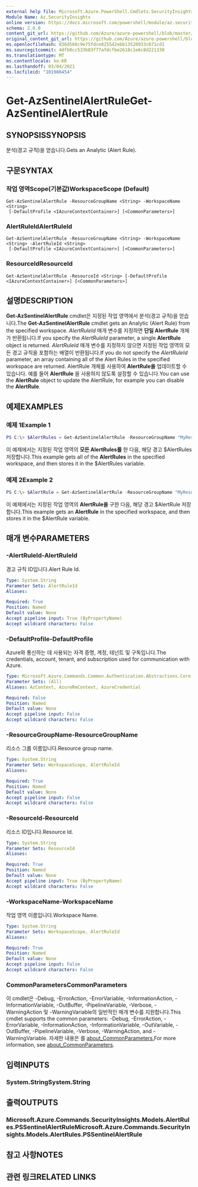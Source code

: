 ```yaml
---
external help file: Microsoft.Azure.PowerShell.Cmdlets.SecurityInsights.dll-Help.xml
Module Name: Az.SecurityInsights
online version: https://docs.microsoft.com/powershell/module/az.securityinsights/get-azsentinelalertrule
schema: 2.0.0
content_git_url: https://github.com/Azure/azure-powershell/blob/master/src/SecurityInsights/SecurityInsights/help/Get-AzSentinelAlertRule.md
original_content_git_url: https://github.com/Azure/azure-powershell/blob/master/src/SecurityInsights/SecurityInsights/help/Get-AzSentinelAlertRule.md
ms.openlocfilehash: 836d566c9e75fdce825542ebb13520933c071cd1
ms.sourcegitcommit: 4dfb0cc533b83f77afdcfbe2618c1e6c8d221330
ms.translationtype: MT
ms.contentlocale: ko-KR
ms.lasthandoff: 03/04/2021
ms.locfileid: "101986454"
---
```

# <span data-ttu-id="b588c-101">Get-AzSentinelAlertRule</span><span class="sxs-lookup"><span data-stu-id="b588c-101">Get-AzSentinelAlertRule</span></span>

## <span data-ttu-id="b588c-102">SYNOPSIS</span><span class="sxs-lookup"><span data-stu-id="b588c-102">SYNOPSIS</span></span>
<span data-ttu-id="b588c-103">분석(경고 규칙)을 얻습니다.</span><span class="sxs-lookup"><span data-stu-id="b588c-103">Gets an Analytic (Alert Rule).</span></span>

## <span data-ttu-id="b588c-104">구문</span><span class="sxs-lookup"><span data-stu-id="b588c-104">SYNTAX</span></span>

### <span data-ttu-id="b588c-105">작업 영역Scope(기본값)</span><span class="sxs-lookup"><span data-stu-id="b588c-105">WorkspaceScope (Default)</span></span>
```
Get-AzSentinelAlertRule -ResourceGroupName <String> -WorkspaceName <String>
 [-DefaultProfile <IAzureContextContainer>] [<CommonParameters>]
```

### <span data-ttu-id="b588c-106">AlertRuleId</span><span class="sxs-lookup"><span data-stu-id="b588c-106">AlertRuleId</span></span>
```
Get-AzSentinelAlertRule -ResourceGroupName <String> -WorkspaceName <String> -AlertRuleId <String>
 [-DefaultProfile <IAzureContextContainer>] [<CommonParameters>]
```

### <span data-ttu-id="b588c-107">ResourceId</span><span class="sxs-lookup"><span data-stu-id="b588c-107">ResourceId</span></span>
```
Get-AzSentinelAlertRule -ResourceId <String> [-DefaultProfile <IAzureContextContainer>] [<CommonParameters>]
```

## <span data-ttu-id="b588c-108">설명</span><span class="sxs-lookup"><span data-stu-id="b588c-108">DESCRIPTION</span></span>
<span data-ttu-id="b588c-109">**Get-AzSentinelAlertRule** cmdlet은 지정된 작업 영역에서 분석(경고 규칙)을 얻습니다.</span><span class="sxs-lookup"><span data-stu-id="b588c-109">The **Get-AzSentinelAlertRule** cmdlet gets an Analytic (Alert Rule) from the specified workspace.</span></span>
<span data-ttu-id="b588c-110">*AlertRuleId* 매개 변수를 지정하면 **단일 AlertRule** 개체가 반환됩니다.</span><span class="sxs-lookup"><span data-stu-id="b588c-110">If you specify the *AlertRuleId* parameter, a single **AlertRule** object is returned.</span></span>
<span data-ttu-id="b588c-111">*AlertRuleId* 매개 변수를 지정하지 않으면 지정된 작업 영역의 모든 경고 규칙을 포함하는 배열이 반환됩니다.</span><span class="sxs-lookup"><span data-stu-id="b588c-111">If you do not specify the *AlertRuleId* parameter, an array containing all of the Alert Rules in the specified workspace are returned.</span></span>
<span data-ttu-id="b588c-112">AlertRule 개체를 사용하여 **AlertRule을** 업데이트할 수 있습니다. 예를 들어 **AlertRule** 을 사용하지 않도록 설정할 수 있습니다.</span><span class="sxs-lookup"><span data-stu-id="b588c-112">You can use the **AlertRule** object to update the AlertRule, for example you can disable the **AlertRule**.</span></span>

## <span data-ttu-id="b588c-113">예제</span><span class="sxs-lookup"><span data-stu-id="b588c-113">EXAMPLES</span></span>

### <span data-ttu-id="b588c-114">예제 1</span><span class="sxs-lookup"><span data-stu-id="b588c-114">Example 1</span></span>
```powershell
PS C:\> $AlertRules = Get-AzSentinelAlertRule -ResourceGroupName "MyResourceGroup" -WorkspaceName "MyWorkspaceName"
```

<span data-ttu-id="b588c-115">이 예제에서는 지정된 작업 영역의 **모든 AlertRules를** 한 다음, 해당 경고 $AlertRules 저장합니다.</span><span class="sxs-lookup"><span data-stu-id="b588c-115">This example gets all of the **AlertRules** in the specified workspace, and then stores it in the $AlertRules variable.</span></span>

### <span data-ttu-id="b588c-116">예제 2</span><span class="sxs-lookup"><span data-stu-id="b588c-116">Example 2</span></span>
```powershell
PS C:\> $AlertRule = Get-AzSentinelAlertRule -ResourceGroupName "MyResourceGroup" -WorkspaceName "MyWorkspaceName" -AlertRuleId "MyAlertRuleId"
```

<span data-ttu-id="b588c-117">이 예제에서는 지정된 작업 영역의 **AlertRule을** 구한 다음, 해당 경고 $AlertRule 저장합니다.</span><span class="sxs-lookup"><span data-stu-id="b588c-117">This example gets an **AlertRule** in the specified workspace, and then stores it in the $AlertRule variable.</span></span>

## <span data-ttu-id="b588c-118">매개 변수</span><span class="sxs-lookup"><span data-stu-id="b588c-118">PARAMETERS</span></span>

### <span data-ttu-id="b588c-119">-AlertRuleId</span><span class="sxs-lookup"><span data-stu-id="b588c-119">-AlertRuleId</span></span>
<span data-ttu-id="b588c-120">경고 규칙 ID입니다.</span><span class="sxs-lookup"><span data-stu-id="b588c-120">Alert Rule Id.</span></span>

```yaml
Type: System.String
Parameter Sets: AlertRuleId
Aliases:

Required: True
Position: Named
Default value: None
Accept pipeline input: True (ByPropertyName)
Accept wildcard characters: False
```

### <span data-ttu-id="b588c-121">-DefaultProfile</span><span class="sxs-lookup"><span data-stu-id="b588c-121">-DefaultProfile</span></span>
<span data-ttu-id="b588c-122">Azure와 통신하는 데 사용되는 자격 증명, 계정, 테넌트 및 구독입니다.</span><span class="sxs-lookup"><span data-stu-id="b588c-122">The credentials, account, tenant, and subscription used for communication with Azure.</span></span>

```yaml
Type: Microsoft.Azure.Commands.Common.Authentication.Abstractions.Core.IAzureContextContainer
Parameter Sets: (All)
Aliases: AzContext, AzureRmContext, AzureCredential

Required: False
Position: Named
Default value: None
Accept pipeline input: False
Accept wildcard characters: False
```

### <span data-ttu-id="b588c-123">-ResourceGroupName</span><span class="sxs-lookup"><span data-stu-id="b588c-123">-ResourceGroupName</span></span>
<span data-ttu-id="b588c-124">리소스 그룹 이름입니다.</span><span class="sxs-lookup"><span data-stu-id="b588c-124">Resource group name.</span></span>

```yaml
Type: System.String
Parameter Sets: WorkspaceScope, AlertRuleId
Aliases:

Required: True
Position: Named
Default value: None
Accept pipeline input: False
Accept wildcard characters: False
```

### <span data-ttu-id="b588c-125">-ResourceId</span><span class="sxs-lookup"><span data-stu-id="b588c-125">-ResourceId</span></span>
<span data-ttu-id="b588c-126">리소스 ID입니다.</span><span class="sxs-lookup"><span data-stu-id="b588c-126">Resource Id.</span></span>

```yaml
Type: System.String
Parameter Sets: ResourceId
Aliases:

Required: True
Position: Named
Default value: None
Accept pipeline input: True (ByPropertyName)
Accept wildcard characters: False
```

### <span data-ttu-id="b588c-127">-WorkspaceName</span><span class="sxs-lookup"><span data-stu-id="b588c-127">-WorkspaceName</span></span>
<span data-ttu-id="b588c-128">작업 영역 이름입니다.</span><span class="sxs-lookup"><span data-stu-id="b588c-128">Workspace Name.</span></span>

```yaml
Type: System.String
Parameter Sets: WorkspaceScope, AlertRuleId
Aliases:

Required: True
Position: Named
Default value: None
Accept pipeline input: False
Accept wildcard characters: False
```

### <span data-ttu-id="b588c-129">CommonParameters</span><span class="sxs-lookup"><span data-stu-id="b588c-129">CommonParameters</span></span>
<span data-ttu-id="b588c-130">이 cmdlet은 -Debug, -ErrorAction, -ErrorVariable, -InformationAction, -InformationVariable, -OutBuffer, -PipelineVariable, -Verbose, -WarningAction 및 -WarningVariable의 일반적인 매개 변수를 지원합니다.</span><span class="sxs-lookup"><span data-stu-id="b588c-130">This cmdlet supports the common parameters: -Debug, -ErrorAction, -ErrorVariable, -InformationAction, -InformationVariable, -OutVariable, -OutBuffer, -PipelineVariable, -Verbose, -WarningAction, and -WarningVariable.</span></span> <span data-ttu-id="b588c-131">자세한 내용은 를 [about_CommonParameters.](http://go.microsoft.com/fwlink/?LinkID=113216)</span><span class="sxs-lookup"><span data-stu-id="b588c-131">For more information, see [about_CommonParameters](http://go.microsoft.com/fwlink/?LinkID=113216).</span></span>

## <span data-ttu-id="b588c-132">입력</span><span class="sxs-lookup"><span data-stu-id="b588c-132">INPUTS</span></span>

### <span data-ttu-id="b588c-133">System.String</span><span class="sxs-lookup"><span data-stu-id="b588c-133">System.String</span></span>
## <span data-ttu-id="b588c-134">출력</span><span class="sxs-lookup"><span data-stu-id="b588c-134">OUTPUTS</span></span>

### <span data-ttu-id="b588c-135">Microsoft.Azure.Commands.SecurityInsights.Models.AlertRules.PSSentinelAlertRule</span><span class="sxs-lookup"><span data-stu-id="b588c-135">Microsoft.Azure.Commands.SecurityInsights.Models.AlertRules.PSSentinelAlertRule</span></span>
## <span data-ttu-id="b588c-136">참고 사항</span><span class="sxs-lookup"><span data-stu-id="b588c-136">NOTES</span></span>

## <span data-ttu-id="b588c-137">관련 링크</span><span class="sxs-lookup"><span data-stu-id="b588c-137">RELATED LINKS</span></span>
